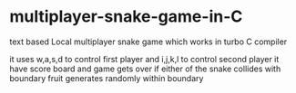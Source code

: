 # multiplayer-snake-game-in-C
text based Local multiplayer snake game which works in turbo C compiler

it uses w,a,s,d to control first player 
and i,j,k,l to control second player
it have score board
and game gets over if either of the snake collides with boundary
fruit generates randomly within boundary
